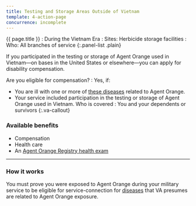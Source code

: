 ```yaml
---
title: Testing and Storage Areas Outside of Vietnam
template: 4-action-page
concurrence: incomplete
---
```


{{ page.title }}
: During the Vietnam Era
: Sites: Herbicide storage facilities
: Who: All branches of service
{:.panel-list .plain}

If you participated in the testing or storage of Agent Orange used in Vietnam—on bases in the United States or elsewhere—you can apply for disability compensation.


Are you eligible for compensation?
: Yes, if:
- You are ill with one or more of [these diseases](/disability-benefits/conditions/exposure-to-hazardous-materials/agent-orange/diseases/) related to Agent Orange.
- Your service included participation in the testing or storage of Agent Orange used in Vietnam.
Who is covered
: You and your dependents or survivors
{:.va-callout}


### Available benefits
- Compensation
- Health care
- An [Agent Orange Registry health exam](/disability-benefits/conditions/exposure-to-hazardous-materials/agent-orange/registry-health-exam/)

----- 

### How it works
You must prove you were exposed to Agent Orange during your military service to be eligible for service-connection for [diseases](/disability-benefits/conditions/exposure-to-hazardous-materials/agent-orange/diseases/) that VA presumes are related to Agent Orange exposure.
